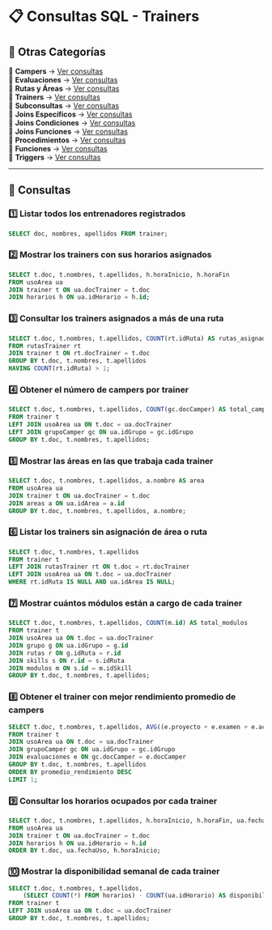 
# 📋 Consultas SQL - Trainers  

## 📂 Otras Categorías  

📌 **Campers** → [Ver consultas](../../consultas-sql/consultas-sql/1.campers/)  
📌 **Evaluaciones** → [Ver consultas](../../consultas-sql/2.evaluaciones/)  
📌 **Rutas y Áreas** → [Ver consultas](../../consultas-sql/3.rutas_Areas/)  
📌 **Trainers** → [Ver consultas](../../consultas-sql/4.trainers/)  
📌 **Subconsultas** → [Ver consultas](../../consultas-sql/5.SubConsultas/)  
📌 **Joins Específicos** → [Ver consultas](../../consultas-sql/7.Joins_específicos/)  
📌 **Joins Condiciones** → [Ver consultas](../../consultas-sql/8.joins_condiciones/)  
📌 **Joins Funciones** → [Ver consultas](../../consultas-sql/9.joins_Funciones/)  
📌 **Procedimientos** → [Ver consultas](../../consultas-sql/10.procedimientos/)  
📌 **Funciones** → [Ver consultas](../../consultas-sql/11.funciones/)  
📌 **Triggers** → [Ver consultas](../../consultas-sql/12.triggers/) 

---  

## 📌 Consultas  

### 1️⃣ Listar todos los entrenadores registrados  
```sql  
SELECT doc, nombres, apellidos FROM trainer;
```  

### 2️⃣ Mostrar los trainers con sus horarios asignados  
```sql  
SELECT t.doc, t.nombres, t.apellidos, h.horaInicio, h.horaFin 
FROM usoArea ua
JOIN trainer t ON ua.docTrainer = t.doc
JOIN horarios h ON ua.idHorario = h.id;
```  

### 3️⃣ Consultar los trainers asignados a más de una ruta  
```sql  
SELECT t.doc, t.nombres, t.apellidos, COUNT(rt.idRuta) AS rutas_asignadas
FROM rutasTrainer rt
JOIN trainer t ON rt.docTrainer = t.doc
GROUP BY t.doc, t.nombres, t.apellidos
HAVING COUNT(rt.idRuta) > 1;
```  

### 4️⃣ Obtener el número de campers por trainer  
```sql  
SELECT t.doc, t.nombres, t.apellidos, COUNT(gc.docCamper) AS total_campers
FROM trainer t
LEFT JOIN usoArea ua ON t.doc = ua.docTrainer
LEFT JOIN grupoCamper gc ON ua.idGrupo = gc.idGrupo
GROUP BY t.doc, t.nombres, t.apellidos;
```  

### 5️⃣ Mostrar las áreas en las que trabaja cada trainer  
```sql  
SELECT t.doc, t.nombres, t.apellidos, a.nombre AS area
FROM usoArea ua
JOIN trainer t ON ua.docTrainer = t.doc
JOIN areas a ON ua.idArea = a.id
GROUP BY t.doc, t.nombres, t.apellidos, a.nombre; 
```  

### 6️⃣ Listar los trainers sin asignación de área o ruta  
```sql  
SELECT t.doc, t.nombres, t.apellidos
FROM trainer t
LEFT JOIN rutasTrainer rt ON t.doc = rt.docTrainer
LEFT JOIN usoArea ua ON t.doc = ua.docTrainer
WHERE rt.idRuta IS NULL AND ua.idArea IS NULL;
```  

### 7️⃣ Mostrar cuántos módulos están a cargo de cada trainer  
```sql  
SELECT t.doc, t.nombres, t.apellidos, COUNT(m.id) AS total_modulos
FROM trainer t
JOIN usoArea ua ON t.doc = ua.docTrainer
JOIN grupo g ON ua.idGrupo = g.id
JOIN rutas r ON g.idRuta = r.id
JOIN skills s ON r.id = s.idRuta
JOIN modulos m ON s.id = m.idSkill
GROUP BY t.doc, t.nombres, t.apellidos;
```  

### 8️⃣ Obtener el trainer con mejor rendimiento promedio de campers  
```sql  
SELECT t.doc, t.nombres, t.apellidos, AVG((e.proyecto + e.examen + e.actividades) / 3) AS promedio_rendimiento
FROM trainer t
JOIN usoArea ua ON t.doc = ua.docTrainer
JOIN grupoCamper gc ON ua.idGrupo = gc.idGrupo
JOIN evaluaciones e ON gc.docCamper = e.docCamper
GROUP BY t.doc, t.nombres, t.apellidos
ORDER BY promedio_rendimiento DESC
LIMIT 1;
```  

### 9️⃣ Consultar los horarios ocupados por cada trainer  
```sql  
SELECT t.doc, t.nombres, t.apellidos, h.horaInicio, h.horaFin, ua.fechaUso
FROM usoArea ua
JOIN trainer t ON ua.docTrainer = t.doc
JOIN horarios h ON ua.idHorario = h.id
ORDER BY t.doc, ua.fechaUso, h.horaInicio;
```  

### 🔟 Mostrar la disponibilidad semanal de cada trainer  
```sql  
SELECT t.doc, t.nombres, t.apellidos, 
    (SELECT COUNT(*) FROM horarios) - COUNT(ua.idHorario) AS disponibilidad
FROM trainer t
LEFT JOIN usoArea ua ON t.doc = ua.docTrainer
GROUP BY t.doc, t.nombres, t.apellidos;
```  
